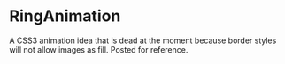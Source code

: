 # RingAnimation
A CSS3 animation idea that is dead at the moment because border styles will not allow images as fill.  Posted for reference.
